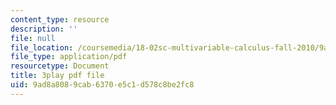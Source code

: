 ```yaml
---
content_type: resource
description: ''
file: null
file_location: /coursemedia/18-02sc-multivariable-calculus-fall-2010/9ad8a8089cab6370e5c1d578c8be2fc8_KnVNFj53Eq4.pdf
file_type: application/pdf
resourcetype: Document
title: 3play pdf file
uid: 9ad8a808-9cab-6370-e5c1-d578c8be2fc8
---
```


